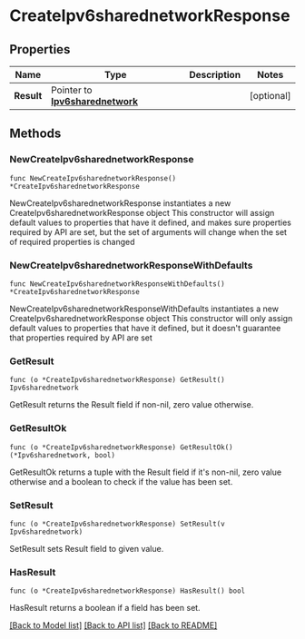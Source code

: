 # CreateIpv6sharednetworkResponse

## Properties

Name | Type | Description | Notes
------------ | ------------- | ------------- | -------------
**Result** | Pointer to [**Ipv6sharednetwork**](Ipv6sharednetwork.md) |  | [optional] 

## Methods

### NewCreateIpv6sharednetworkResponse

`func NewCreateIpv6sharednetworkResponse() *CreateIpv6sharednetworkResponse`

NewCreateIpv6sharednetworkResponse instantiates a new CreateIpv6sharednetworkResponse object
This constructor will assign default values to properties that have it defined,
and makes sure properties required by API are set, but the set of arguments
will change when the set of required properties is changed

### NewCreateIpv6sharednetworkResponseWithDefaults

`func NewCreateIpv6sharednetworkResponseWithDefaults() *CreateIpv6sharednetworkResponse`

NewCreateIpv6sharednetworkResponseWithDefaults instantiates a new CreateIpv6sharednetworkResponse object
This constructor will only assign default values to properties that have it defined,
but it doesn't guarantee that properties required by API are set

### GetResult

`func (o *CreateIpv6sharednetworkResponse) GetResult() Ipv6sharednetwork`

GetResult returns the Result field if non-nil, zero value otherwise.

### GetResultOk

`func (o *CreateIpv6sharednetworkResponse) GetResultOk() (*Ipv6sharednetwork, bool)`

GetResultOk returns a tuple with the Result field if it's non-nil, zero value otherwise
and a boolean to check if the value has been set.

### SetResult

`func (o *CreateIpv6sharednetworkResponse) SetResult(v Ipv6sharednetwork)`

SetResult sets Result field to given value.

### HasResult

`func (o *CreateIpv6sharednetworkResponse) HasResult() bool`

HasResult returns a boolean if a field has been set.


[[Back to Model list]](../README.md#documentation-for-models) [[Back to API list]](../README.md#documentation-for-api-endpoints) [[Back to README]](../README.md)


